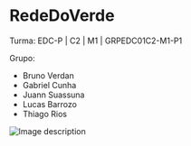 # RedeDoVerde

Turma: EDC-P | C2 | M1 | GRPEDC01C2-M1-P1

Grupo: 
- Bruno Verdan
- Gabriel Cunha
- Juann Suassuna
- Lucas Barrozo
- Thiago Rios

![Image description](https://media.discordapp.net/attachments/429019284799488011/711886219260198972/Diagrama.jpg?width=224&height=474)
